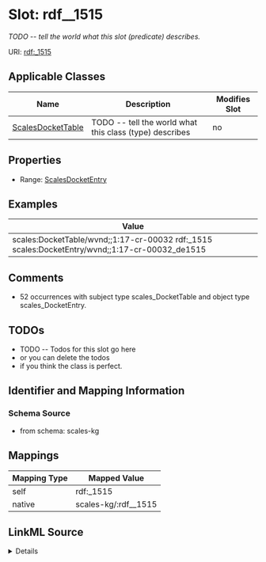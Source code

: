 

# Slot: rdf__1515


_TODO -- tell the world what this slot (predicate) describes._





URI: [rdf:_1515](http://www.w3.org/1999/02/22-rdf-syntax-ns#_1515)



<!-- no inheritance hierarchy -->





## Applicable Classes

| Name | Description | Modifies Slot |
| --- | --- | --- |
| [ScalesDocketTable](../classes/ScalesDocketTable.md) | TODO -- tell the world what this class (type) describes |  no  |







## Properties

* Range: [ScalesDocketEntry](../classes/ScalesDocketEntry.md)






## Examples

| Value |
| --- |
| scales:DocketTable/wvnd;;1:17-cr-00032 rdf:_1515 scales:DocketEntry/wvnd;;1:17-cr-00032_de1515 |

## Comments

* 52 occurrences with subject type scales_DocketTable and object type scales_DocketEntry.

## TODOs

* TODO -- Todos for this slot go here
* or you can delete the todos
* if you think the class is perfect.

## Identifier and Mapping Information







### Schema Source


* from schema: scales-kg




## Mappings

| Mapping Type | Mapped Value |
| ---  | ---  |
| self | rdf:_1515 |
| native | scales-kg/:rdf__1515 |




## LinkML Source

<details>
```yaml
name: rdf__1515
description: TODO -- tell the world what this slot (predicate) describes.
todos:
- TODO -- Todos for this slot go here
- or you can delete the todos
- if you think the class is perfect.
comments:
- 52 occurrences with subject type scales_DocketTable and object type scales_DocketEntry.
examples:
- value: scales:DocketTable/wvnd;;1:17-cr-00032 rdf:_1515 scales:DocketEntry/wvnd;;1:17-cr-00032_de1515
from_schema: scales-kg
rank: 1000
slot_uri: rdf:_1515
alias: rdf__1515
domain_of:
- scales_DocketTable
range: scales_DocketEntry

```
</details>